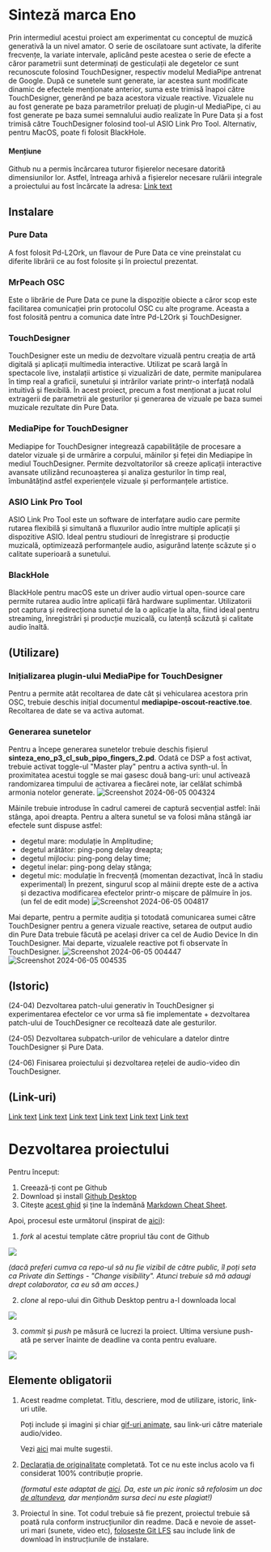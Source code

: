 # Sinteză marca Eno
Prin intermediul acestui proiect am experimentat cu conceptul de muzică generativă la un nivel amator. O serie de oscilatoare sunt activate, la diferite frecvențe, la variate intervale, aplicând peste acestea o serie de efecte a căror parametrii sunt determinați de gesticulații ale degetelor ce sunt recunoscute folosind TouchDesigner, respectiv modelul MediaPipe antrenat de Google. După ce sunetele sunt generate, iar acestea sunt modificate dinamic de efectele menționate anterior, suma este trimisă înapoi către TouchDesigner, generând pe baza acestora vizuale reactive. Vizualele nu au fost generate pe baza parametrilor preluați de plugin-ul MediaPipe, ci au fost generate pe baza sumei semnalului audio realizate în Pure Data și a fost trimisă către TouchDesigner folosind tool-ul ASIO Link Pro Tool. Alternativ, pentru MacOS, poate fi folosit BlackHole.

#### **Mențiune**
Github nu a permis încărcarea tuturor fișierelor necesare datorită dimensiunilor lor. Astfel, întreaga arhivă a fișierelor necesare rulării integrale a proiectului au fost încărcate la adresa:
[Link text](https://drive.google.com/drive/folders/1d9RhZkud565UBXJyRiBKfEBCfW0GfrL5?usp=sharing)

## Instalare
### Pure Data
A fost folosit Pd-L2Ork, un flavour de Pure Data ce vine preinstalat cu diferite librării ce au fost folosite și în proiectul prezentat.

### MrPeach OSC
Este o librărie de Pure Data ce pune la dispoziție obiecte a căror scop este facilitarea comunicației prin protocolul OSC cu alte programe. Aceasta a fost folosită pentru a comunica date între Pd-L2Ork și TouchDesigner.

### TouchDesigner
TouchDesigner este un mediu de dezvoltare vizuală pentru creația de artă digitală și aplicații multimedia interactive. Utilizat pe scară largă în spectacole live, instalații artistice și vizualizări de date, permite manipularea în timp real a graficii, sunetului și intrărilor variate printr-o interfață nodală intuitivă și flexibilă. În acest proiect, precum a fost menționat a jucat rolul extragerii de parametrii ale gesturilor și generarea de vizuale pe baza sumei muzicale rezultate din Pure Data.

### MediaPipe for TouchDesigner
Mediapipe for TouchDesigner integrează capabilitățile de procesare a datelor vizuale și de urmărire a corpului, mâinilor și feței din Mediapipe în mediul TouchDesigner. Permite dezvoltatorilor să creeze aplicații interactive avansate utilizând recunoașterea și analiza gesturilor în timp real, îmbunătățind astfel experiențele vizuale și performanțele artistice.

### ASIO Link Pro Tool
ASIO Link Pro Tool este un software de interfațare audio care permite rutarea flexibilă și simultană a fluxurilor audio între multiple aplicații și dispozitive ASIO. Ideal pentru studiouri de înregistrare și producție muzicală, optimizează performanțele audio, asigurând latențe scăzute și o calitate superioară a sunetului.

### BlackHole
BlackHole pentru macOS este un driver audio virtual open-source care permite rutarea audio între aplicații fără hardware suplimentar. Utilizatorii pot captura și redirecționa sunetul de la o aplicație la alta, fiind ideal pentru streaming, înregistrări și producție muzicală, cu latență scăzută și calitate audio înaltă.



## (Utilizare)
### Inițializarea plugin-ului MediaPipe for TouchDesigner
Pentru a permite atât recoltarea de date cât și vehicularea acestora prin OSC, trebuie deschis inițial documentul **mediapipe-oscout-reactive.toe**. Recoltarea de date se va activa automat.
### Generarea sunetelor
Pentru a începe generarea sunetelor trebuie deschis fișierul **sinteza_eno_p3_cl_sub_pipo_fingers_2.pd**. Odată ce DSP a fost activat, trebuie activat toggle-ul "Master play" pentru a activa synth-ul. În proximitatea acestui toggle se mai gasesc două bang-uri: unul activează randomizarea timpului de activarea a fiecărei note, iar celălat schimbă armonia notelor generate. 
![Screenshot 2024-06-05 004324](https://github.com/lucagheorghe/PCON-proiect-final/assets/93280965/98577997-fc1b-4f07-a49b-2d4738a5b6a3)

Mâinile trebuie introduse în cadrul camerei de captură secvențial astfel: înâi stânga, apoi dreapta.
Pentru a altera sunetul se va folosi mâna stângă iar efectele sunt dispuse astfel:
- degetul mare: modulație în Amplitudine;
- degetul arătător: ping-pong delay dreapta;
- degetul mijlociu: ping-pong delay time;
- degetul inelar: ping-pong delay stânga;
- degetul mic: modulație în frecvență (momentan dezactivat, încă în stadiu experimental)
În prezent, singurul scop al mâinii drepte este de a activa și dezactiva modificarea efectelor printr-o mișcare de pălmuire în jos. (un fel de edit mode)
![Screenshot 2024-06-05 004817](https://github.com/lucagheorghe/PCON-proiect-final/assets/93280965/5323a6b8-d64d-43b5-b054-0f6559a65ded)

Mai departe, pentru a permite audiția și totodată comunicarea sumei către TouchDesigner pentru a genera vizuale reactive, setarea de output audio din Pure Data trebuie făcută pe același driver ca cel de Audio Device In din TouchDesigner. Mai departe, vizualele reactive pot fi observate în TouchDesigner.
![Screenshot 2024-06-05 004447](https://github.com/lucagheorghe/PCON-proiect-final/assets/93280965/73fcc56c-895c-412b-963a-a4a31f9372ca)
![Screenshot 2024-06-05 004535](https://github.com/lucagheorghe/PCON-proiect-final/assets/93280965/37bc6ee5-1e86-44c6-b1dc-68d834b55323)

## (Istoric)

(24-04) Dezvoltarea patch-ului generativ în TouchDesigner și experimentarea efectelor ce vor urma să fie implementate + dezvoltarea patch-ului de TouchDesigner ce recoltează date ale gesturilor.

(24-05) Dezvoltarea subpatch-urilor de vehiculare a datelor dintre TouchDesigner și Pure Data.

(24-06) Finisarea proiectului și dezvoltarea rețelei de audio-video din TouchDesigner.

## (Link-uri)
[Link text](https://puredata.info/downloads/Pd-L2Ork)
[Link text](https://github.com/pd-externals/mrpeach)
[Link text](https://derivative.ca/download)
[Link text](https://github.com/torinmb/mediapipe-touchdesigner)
[Link text](https://give.academy/downloads/2018/03/03/ODeusASIOLinkPro/)
[Link text](https://existential.audio/blackhole/)

# Dezvoltarea proiectului

Pentru început:

1. Creează-ți cont pe Github
2. Download și install [Github Desktop](https://desktop.github.com/)
3. Citește [acest ghid](https://charlesmartin.com.au/blog/2020/08/09/student-project-repository) și ține la îndemână [Markdown Cheat Sheet](https://www.markdownguide.org/cheat-sheet).

Apoi, procesul este următorul (inspirat de [aici](https://cs.anu.edu.au/courses/comp1720/deliverables/05-major-project/#submission-process)):

1. *fork* al acestui template către propriul tău cont de Github

![](assets/fork.gif)

_(dacă preferi cumva ca repo-ul să nu fie vizibil de către public, îl poți seta ca Private din Settings - "Change visibility". Atunci trebuie să mă adaugi drept colaborator, ca eu să am acces.)_

2. *clone* al repo-ului din Github Desktop pentru a-l downloada local

![](assets/clone.gif)

3. *commit* și *push* pe măsură ce lucrezi la proiect. Ultima versiune push-ată pe server înainte de deadline va conta pentru evaluare.

![](assets/commit.gif)

## Elemente obligatorii

1. Acest readme completat. Titlu, descriere, mod de utilizare, istoric, link-uri utile.

   Poți include și imagini și chiar [gif-uri animate](https://www.screentogif.com/), sau link-uri către materiale audio/video.
   
   Vezi [aici](https://charlesmartin.com.au/blog/2020/08/09/student-project-repository) mai multe sugestii.

2. [Declarația de originalitate](statement-of-originality.yml) completată. Tot ce nu este inclus acolo va fi considerat 100% contribuție proprie.

    *(formatul este adaptat de [aici](https://gitlab.cecs.anu.edu.au/comp1720/2018/comp1720-2018-major-project/-/blob/master/statement-of-originality.yml). Da, este un pic ironic să refolosim un doc [de altundeva](https://cs.anu.edu.au/courses/comp1720/resources/faq/#how-do-i-fill-out-my-statement-of-originality), dar menționăm sursa deci nu este plagiat!)*

3. Proiectul în sine. Tot codul trebuie să fie prezent, proiectul trebuie să poată rula conform instrucțiunilor din readme. Dacă e nevoie de asset-uri mari (sunete, video etc), [folosește Git LFS](https://git-lfs.github.com/) sau include link de download în instrucțiunile de instalare.

